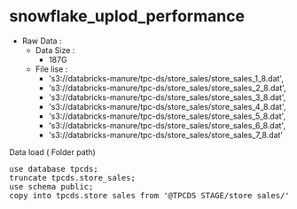 # snowflake_uplod_performance


* Raw Data  : 
    * Data Size : 
        - 187G
    * File lise :
        - 's3://databricks-manure/tpc-ds/store_sales/store_sales_1_8.dat',
        - 's3://databricks-manure/tpc-ds/store_sales/store_sales_2_8.dat',
        - 's3://databricks-manure/tpc-ds/store_sales/store_sales_3_8.dat',
        - 's3://databricks-manure/tpc-ds/store_sales/store_sales_4_8.dat',
        - 's3://databricks-manure/tpc-ds/store_sales/store_sales_5_8.dat',
        - 's3://databricks-manure/tpc-ds/store_sales/store_sales_6_8.dat',
        - 's3://databricks-manure/tpc-ds/store_sales/store_sales_7_8.dat'



Data load ( Folder path)
<pre>
use database tpcds;
truncate tpcds.store_sales;
use schema public;
copy into tpcds.store_sales from '@TPCDS_STAGE/store_sales/' file_format = (type = csv field_delimiter='|' error_on_column_count_mismatch=false VALIDATE_UTF8=false );
</pre>
